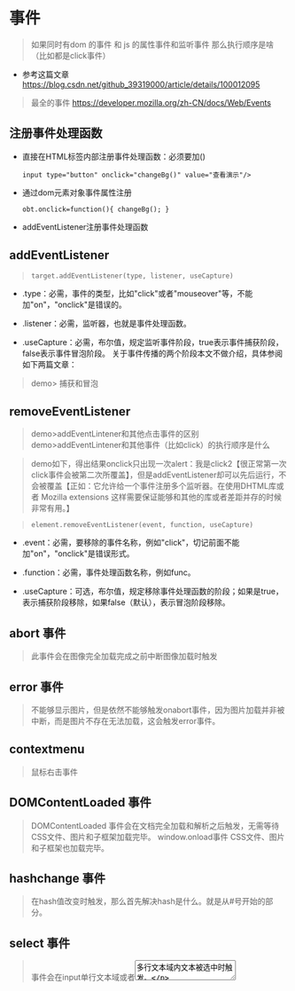 # 事件
> 如果同时有dom 的事件 和 js 的属性事件和监听事件 那么执行顺序是啥（比如都是click事件）
- 参考这篇文章 https://blog.csdn.net/github_39319000/article/details/100012095

> 最全的事件 https://developer.mozilla.org/zh-CN/docs/Web/Events

## 注册事件处理函数

- 直接在HTML标签内部注册事件处理函数：必须要加()
 

    ` input type="button" onclick="changeBg()" value="查看演示"/> `

    
-  通过dom元素对象事件属性注册

    `obt.onclick=function(){
    changeBg();
  }`

- addEventListener注册事件处理函数

## addEventListener

> `target.addEventListener(type, listener, useCapture)`

- .type：必需，事件的类型，比如"click"或者"mouseover"等，不能加"on"，"onclick"是错误的。

- .listener：必需，监听器，也就是事件处理函数。

- .useCapture：必需，布尔值，规定监听事件阶段，true表示事件捕获阶段，false表示事件冒泡阶段。
关于事件传播的两个阶段本文不做介绍，具体参阅如下两篇文章：

> demo> 捕获和冒泡


## removeEventListener

> demo>addEventLintener和其他点击事件的区别
> demo>addEventLintener和其他事件（比如click）的执行顺序是什么

> demo如下，得出结果onclick只出现一次alert：我是click2【很正常第一次click事件会被第二次所覆盖】，但是addEventListener却可以先后运行，不会被覆盖【正如：它允许给一个事件注册多个监听器。在使用DHTML库或者 Mozilla extensions 这样需要保证能够和其他的库或者差距并存的时候非常有用。】


> `element.removeEventListener(event, function, useCapture)`


- .event：必需，要移除的事件名称，例如"click"，切记前面不能加"on"，"onclick"是错误形式。

- .function：必需，事件处理函数名称，例如func。

- .useCapture：可选，布尔值，规定移除事件处理函数的阶段；如果是true，表示捕获阶段移除，如果false（默认），表示冒泡阶段移除。

## abort 事件
> 此事件会在图像完全加载完成之前中断图像加载时触发 
## error 事件
> 不能够显示图片，但是依然不能够触发onabort事件，因为图片加载并非被中断，而是图片不存在无法加载，这会触发error事件。
## contextmenu 
> 鼠标右击事件

## DOMContentLoaded  事件
> DOMContentLoaded 事件会在文档完全加载和解析之后触发，无需等待CSS文件、图片和子框架加载完毕。
window.onload事件 CSS文件、图片和子框架也加载完毕。
## hashchange  事件
> 在hash值改变时触发，那么首先解决hash是什么。就是从#号开始的部分。
## select 事件
> 事件会在input单行文本域或者<textarea>多行文本域内文本被选中时触发。
## scroll 事件
> 当拖动滚动条时就会触发scroll事件

## onseach 事件
> 用在input 的 type="search"上，当用户回车或者是点击 x 的时候触发







    


    